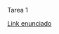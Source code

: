 Tarea 1

[Link enunciado](https://docs.google.com/document/d/1nW9GV15QeRB9ftxjOSm1oItVhTAK0EF7wiVPRUyRnZg/edit)
